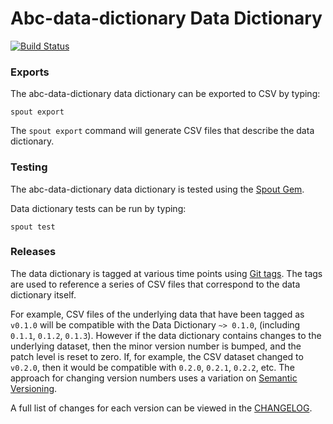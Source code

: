 Abc-data-dictionary Data Dictionary
======================

[![Build Status](https://travis-ci.org/sleepepi/abc-data-dictionary-data-dictionary.svg?branch=master)](https://travis-ci.org/sleepepi/abc-data-dictionary-data-dictionary)

### Exports

The abc-data-dictionary data dictionary can be exported to CSV by typing:

```
spout export
```

The `spout export` command will generate CSV files that describe the data
dictionary.


### Testing

The abc-data-dictionary data dictionary is tested using the
[Spout Gem](https://github.com/sleepepi/spout).

Data dictionary tests can be run by typing:

```
spout test
```


### Releases

The data dictionary is tagged at various time points using
[Git tags](http://git-scm.com/book/en/Git-Basics-Tagging). The tags are used to
reference a series of CSV files that correspond to the data dictionary itself.

For example, CSV files of the underlying data that have been tagged as `v0.1.0`
will be compatible with the Data Dictionary `~> 0.1.0`,
(including `0.1.1`, `0.1.2`, `0.1.3`). However if the data dictionary contains
changes to the underlying dataset, then the minor version number is bumped, and
the patch level is reset to zero. If, for example, the CSV dataset changed to
`v0.2.0`, then it would be compatible with `0.2.0`, `0.2.1`, `0.2.2`, etc. The
approach for changing version numbers uses a variation on
[Semantic Versioning](http://semver.org).

A full list of changes for each version can be viewed in the
[CHANGELOG](https://github.com/sleepepi/abc-data-dictionary-data-dictionary/blob/master/CHANGELOG.md).

